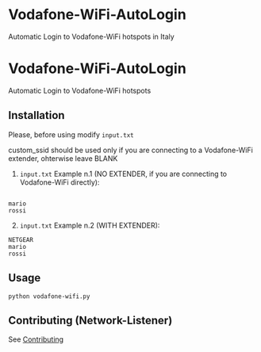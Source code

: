 # Vodafone-WiFi-AutoLogin
Automatic Login to Vodafone-WiFi hotspots in Italy

# Vodafone-WiFi-AutoLogin
Automatic Login to Vodafone-WiFi hotspots

Installation
-----------
Please, before using modify `input.txt`

 custom_ssid should be used only if you are connecting to a Vodafone-WiFi extender, ohterwise leave BLANK

1. `input.txt` Example n.1 (NO EXTENDER, if you are connecting to Vodafone-WiFi directly):
```

mario
rossi
```
2. `input.txt` Example n.2 (WITH EXTENDER):
```
NETGEAR
mario
rossi
```
Usage
-----
``` 
python vodafone-wifi.py
```

Contributing (Network-Listener)
------------

See [Contributing](CONTRIBUTING.md)

